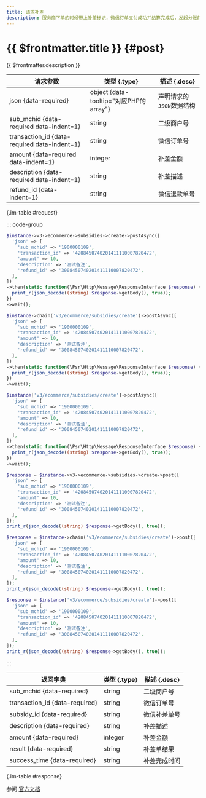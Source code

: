 ```yaml
---
title: 请求补差
description: 服务商下单的时候带上补差标识，微信订单支付成功并结算完成后，发起分账前，调用该口进行补差。
---
```


# {{ $frontmatter.title }} {#post}

{{ $frontmatter.description }}

| 请求参数 | 类型 {.type} | 描述 {.desc}
| --- | --- | ---
| json {data-required} | object {data-tooltip="对应PHP的array"} | 声明请求的`JSON`数据结构
| sub_mchid {data-required data-indent=1} | string | 二级商户号
| transaction_id {data-required data-indent=1} | string | 微信订单号
| amount {data-required data-indent=1} | integer | 补差金额
| description {data-required data-indent=1} | string | 补差描述
| refund_id {data-indent=1} | string | 微信退款单号

{.im-table #request}

::: code-group

```php [异步纯链式]
$instance->v3->ecommerce->subsidies->create->postAsync([
  'json' => [
    'sub_mchid' => '1900000109',
    'transaction_id' => '4208450740201411110007820472',
    'amount' => 10,
    'description' => '测试备注',
    'refund_id' => '3008450740201411110007820472',
  ],
])
->then(static function(\Psr\Http\Message\ResponseInterface $response) {
  print_r(json_decode((string) $response->getBody(), true));
})
->wait();
```

```php [异步声明式]
$instance->chain('v3/ecommerce/subsidies/create')->postAsync([
  'json' => [
    'sub_mchid' => '1900000109',
    'transaction_id' => '4208450740201411110007820472',
    'amount' => 10,
    'description' => '测试备注',
    'refund_id' => '3008450740201411110007820472',
  ],
])
->then(static function(\Psr\Http\Message\ResponseInterface $response) {
  print_r(json_decode((string) $response->getBody(), true));
})
->wait();
```

```php [异步属性式]
$instance['v3/ecommerce/subsidies/create']->postAsync([
  'json' => [
    'sub_mchid' => '1900000109',
    'transaction_id' => '4208450740201411110007820472',
    'amount' => 10,
    'description' => '测试备注',
    'refund_id' => '3008450740201411110007820472',
  ],
])
->then(static function(\Psr\Http\Message\ResponseInterface $response) {
  print_r(json_decode((string) $response->getBody(), true));
})
->wait();
```

```php [同步纯链式]
$response = $instance->v3->ecommerce->subsidies->create->post([
  'json' => [
    'sub_mchid' => '1900000109',
    'transaction_id' => '4208450740201411110007820472',
    'amount' => 10,
    'description' => '测试备注',
    'refund_id' => '3008450740201411110007820472',
  ],
]);
print_r(json_decode((string) $response->getBody(), true));
```

```php [同步声明式]
$response = $instance->chain('v3/ecommerce/subsidies/create')->post([
  'json' => [
    'sub_mchid' => '1900000109',
    'transaction_id' => '4208450740201411110007820472',
    'amount' => 10,
    'description' => '测试备注',
    'refund_id' => '3008450740201411110007820472',
  ],
]);
print_r(json_decode((string) $response->getBody(), true));
```

```php [同步属性式]
$response = $instance['v3/ecommerce/subsidies/create']->post([
  'json' => [
    'sub_mchid' => '1900000109',
    'transaction_id' => '4208450740201411110007820472',
    'amount' => 10,
    'description' => '测试备注',
    'refund_id' => '3008450740201411110007820472',
  ],
]);
print_r(json_decode((string) $response->getBody(), true));
```

:::

| 返回字典 | 类型 {.type} | 描述 {.desc}
| --- | --- | ---
| sub_mchid {data-required}| string | 二级商户号
| transaction_id {data-required}| string | 微信订单号
| subsidy_id {data-required}| string | 微信补差单号
| description {data-required}| string | 补差描述
| amount {data-required}| integer | 补差金额
| result {data-required}| string | 补差单结果
| success_time {data-required}| string | 补差完成时间

{.im-table #response}

参阅 [官方文档](https://pay.weixin.qq.com/wiki/doc/apiv3/wxpay/ecommerce/subsidies/chapter3_1.shtml)
